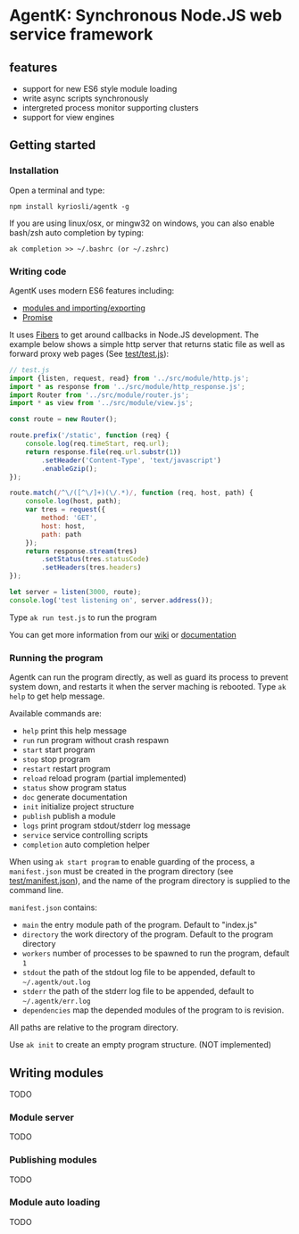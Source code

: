 # AgentK: Synchronous Node.JS web service framework

## features

  - support for new ES6 style module loading
  - write async scripts synchronously
  - intergreted process monitor supporting clusters 
  - support for view engines

## Getting started

### Installation

Open a terminal and type:

    npm install kyriosli/agentk -g

If you are using linux/osx, or mingw32 on windows, you can also enable bash/zsh auto completion by typing:

    ak completion >> ~/.bashrc (or ~/.zshrc)

### Writing code

AgentK uses modern ES6 features including:

  - [modules and importing/exporting](https://github.com/lukehoban/es6features#modules)
  - [Promise](https://github.com/lukehoban/es6features#promises)

It uses [Fibers](/laverdet/node-fibers) to get around callbacks in Node.JS development. The example
below shows a simple http server that returns static file as well as forward proxy web pages (See [test/test.js](test/test.js)):

```js
// test.js
import {listen, request, read} from '../src/module/http.js';
import * as response from '../src/module/http_response.js';
import Router from '../src/module/router.js';
import * as view from '../src/module/view.js';

const route = new Router();

route.prefix('/static', function (req) {
    console.log(req.timeStart, req.url);
    return response.file(req.url.substr(1))
        .setHeader('Content-Type', 'text/javascript')
        .enableGzip();
});

route.match(/^\/([^\/]+)(\/.*)/, function (req, host, path) {
    console.log(host, path);
    var tres = request({
        method: 'GET',
        host: host,
        path: path
    });
    return response.stream(tres)
        .setStatus(tres.statusCode)
        .setHeaders(tres.headers)
});

let server = listen(3000, route);
console.log('test listening on', server.address());
```
Type `ak run test.js` to run the program

You can get more information from our [wiki](./wiki) or [documentation](http://kyriosli.github.io/agentk/doc/) 

### Running the program

Agentk can run the program directly, as well as guard its process to prevent system down, and restarts it when the server
maching is rebooted. Type `ak help` to get help message.
 
 Available commands are:
 
  - `help`        print this help message
  - `run`         run program without crash respawn
  - `start`       start program
  - `stop`        stop program
  - `restart`     restart program
  - `reload`      reload program (partial implemented)
  - `status`      show program status
  - `doc`         generate documentation
  - `init`        initialize project structure
  - `publish`     publish a module
  - `logs`        print program stdout/stderr log message
  - `service`     service controlling scripts
  - `completion`  auto completion helper

When using `ak start program` to enable guarding of the process, a `manifest.json` must be created in the program directory (see [test/manifest.json](test/manifest.json)),
and the name of the program directory is supplied to the command line.

`manifest.json` contains:

  - `main` the entry module path of the program. Default to "index.js"
  - `directory` the work directory of the program. Default to the program directory
  - `workers` number of processes to be spawned to run the program, default `1`
  - `stdout` the path of the stdout log file to be appended, default to `~/.agentk/out.log`
  - `stderr` the path of the stderr log file to be appended, default to `~/.agentk/err.log`
  - `dependencies` map the depended modules of the program to is revision.

All paths are relative to the program directory.

Use `ak init` to create an empty program structure. (NOT implemented)

## Writing modules

TODO

### Module server

TODO

### Publishing modules

TODO

### Module auto loading

TODO